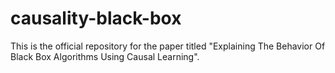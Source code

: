 # causality-black-box

This is the official repository for the paper titled "Explaining The Behavior Of Black Box Algorithms Using Causal Learning". 
